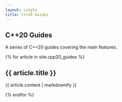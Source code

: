 ```yaml
---
layout: single
title: C++20 Guides
---
```


## C++20 Guides

A series of C++20 guides covering the main features.

{% for article in site.cpp20_guides %}
  <h2>{{ article.title }}</h2>
  <p>{{ article.content | markdownify }}</p>
{% endfor %}